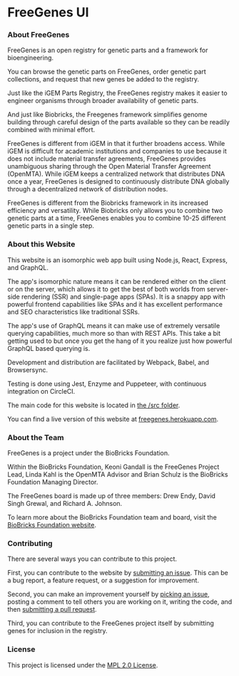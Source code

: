 # FreeGenes UI

### About FreeGenes

FreeGenes is an open registry for genetic parts and a framework for bioengineering.

You can browse the genetic parts on FreeGenes, order genetic part collections, and request that new genes be added to the registry.

Just like the iGEM Parts Registry, the FreeGenes registry makes it easier to engineer organisms through broader availability of genetic parts.

And just like Biobricks, the Freegenes framework simplifies genome building through careful design of the parts available so they can be readily combined with minimal effort.

FreeGenes is different from iGEM in that it further broadens access. While iGEM is difficult for academic institutions and companies to use because it does not include material transfer agreements, FreeGenes provides unambiguous sharing through the Open Material Transfer Agreement (OpenMTA). While iGEM keeps a centralized network that distributes DNA once a year, FreeGenes is designed to continuously distribute DNA globally through a decentralized network of distribution nodes.

FreeGenes is different from the Biobricks framework in its increased efficiency and versatility. While Biobricks only allows you to combine two genetic parts at a time, FreeGenes enables you to combine 10-25 different genetic parts in a single step.

### About this Website

This website is an isomorphic web app built using Node.js, React, Express, and GraphQL.

The app's isomorphic nature means it can be rendered either on the client or on the server, which allows it to get the best of both worlds from server-side rendering (SSR) and single-page apps (SPAs). It is a snappy app with powerful frontend capabilities like SPAs and it has excellent performance and SEO characteristics like traditional SSRs.

The app's use of GraphQL means it can make use of extremely versatile querying capabilities, much more so than with REST APIs. This take a bit getting used to but once you get the hang of it you realize just how powerful GraphQL based querying is.

Development and distribution are facilitated by Webpack, Babel, and Browsersync.

Testing is done using Jest, Enzyme and Puppeteer, with continuous integration on CircleCI.

The main code for this website is located in [the /src folder](/src).

You can find a live version of this website at [freegenes.herokuapp.com](https://freegenes.herokuapp.com).

### About the Team

FreeGenes is a project under the BioBricks Foundation.

Within the BioBricks Foundation, Keoni Gandall is the FreeGenes Project Lead, Linda Kahl is the OpenMTA Advisor and Brian Schulz is the BioBricks Foundation Managing Director.

The FreeGenes board is made up of three members: Drew Endy, David Singh Grewal, and Richard A. Johnson.

To learn more about the BioBricks Foundation team and board, visit the [BioBricks Foundation website](https://biobricks.org/team-and-board/).

### Contributing

There are several ways you can contribute to this project.

First, you can contribute to the website by [submitting an issue](/issues/new). This can be a bug report, a feature request, or a suggestion for improvement.

Second, you can make an improvement yourself by [picking an issue](/issues), posting a comment to tell others you are working on it, writing the code, and then [submitting a pull request](/pulls).

Third, you can contribute to the FreeGenes project itself by submitting genes for inclusion in the registry.

### License

This project is licensed under the [MPL 2.0 License](/LICENSE).
